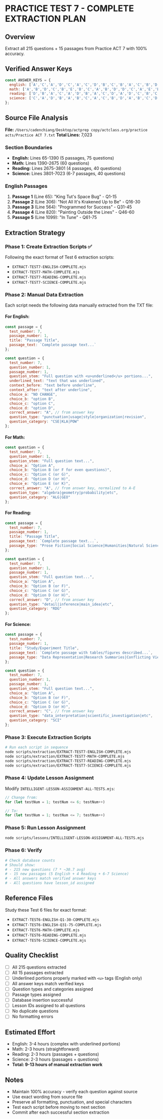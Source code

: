 # PRACTICE TEST 7 - COMPLETE EXTRACTION PLAN

## Overview
Extract all 215 questions + 15 passages from Practice ACT 7 with 100% accuracy.

## Verified Answer Keys
```javascript
const ANSWER_KEYS = {
  english: ['A','C','A','D','C','A','C','D','B','C','B','A','C','B','D','A','C','D','D','B','B','A','B','B','C','C','C','A','C','C','A','D','D','D','B','C','C','C','C','C','C','A','D','D','B','B','B','B','B','A','B','A','A','D','C','C','B','A','A','A','C','D','B','B','A','A','D','D','A','B','B','A','D','A','D'],
  math: ['A','B','D','C','B','E','B','C','A','B','D','D','C','A','E','B','D','E','B','C','B','A','D','D','B','C','A','B','A','D','B','E','A','C','C','E','A','B','E','C','D','C','A','B','A','D','C','B','E','D','D','B','E','D','E','A','C','B','D','A'],
  reading: ['D','B','A','C','A','D','B','A','C','D','A','D','C','B','C','A','A','D','C','B','C','C','A','B','D','B','C','D','A','A','D','B','B','C','D','A','C','B','A','D'],
  science: ['C','A','D','B','A','B','C','A','C','B','D','A','B','C','D','C','B','D','C','A','B','D','A','C','C','B','A','D','C','A','D','C','A','B','D','B','C','A','B','D']
};
```

## Source File Analysis
**File:** `/Users/cadenchiang/Desktop/actprep copy/actclass.org/practice acts/Practice ACT 7.txt`
**Total Lines:** 7,023

### Section Boundaries
- **English:** Lines 65-1390 (5 passages, 75 questions)
- **Math:** Lines 1390-2675 (60 questions)
- **Reading:** Lines 2675-3801 (4 passages, 40 questions)
- **Science:** Lines 3801-7023 (6-7 passages, 40 questions)

### English Passages
1. **Passage 1** (Line 65): "King Tut's Space Bug" - Q1-15
2. **Passage 2** (Line 306): "Not All It's Krakened Up to Be" - Q16-30
3. **Passage 3** (Line 564): "Programmed for Success" - Q31-45
4. **Passage 4** (Line 820): "Painting Outside the Lines" - Q46-60
5. **Passage 5** (Line 1099): "In Tune" - Q61-75

## Extraction Strategy

### Phase 1: Create Extraction Scripts ✅
Following the exact format of Test 6 extraction scripts:
- `EXTRACT-TEST7-ENGLISH-COMPLETE.mjs`
- `EXTRACT-TEST7-MATH-COMPLETE.mjs`
- `EXTRACT-TEST7-READING-COMPLETE.mjs`
- `EXTRACT-TEST7-SCIENCE-COMPLETE.mjs`

### Phase 2: Manual Data Extraction
Each script needs the following data manually extracted from the TXT file:

#### For English:
```javascript
const passage = {
  test_number: 7,
  passage_number: 1,
  title: "Passage Title",
  passage_text: `Complete passage text...`
};

const question = {
  test_number: 7,
  question_number: 1,
  passage_number: 1,
  question_stem: "Full question with <u>underlined</u> portions...",
  underlined_text: "text that was underlined",
  context_before: "text before underline",
  context_after: "text after underline",
  choice_a: "NO CHANGE",
  choice_b: "option B",
  choice_c: "option C",
  choice_d: "option D",
  correct_answer: "A", // from answer key
  question_type: "punctuation|usage|style|organization|revision",
  question_category: "CSE|KLA|POW"
};
```

#### For Math:
```javascript
const question = {
  test_number: 7,
  question_number: 1,
  question_stem: "Full question text...",
  choice_a: "Option A",
  choice_b: "Option B (or F for even questions)",
  choice_c: "Option C (or G)",
  choice_d: "Option D (or H)",
  choice_e: "Option E (or K)",
  correct_answer: "A", // from answer key, normalized to A-E
  question_type: "algebra|geometry|probability|etc",
  question_category: "ALG|GEO"
};
```

#### For Reading:
```javascript
const passage = {
  test_number: 7,
  passage_number: 1,
  title: "Passage Title",
  passage_text: `Complete passage text...`,
  passage_type: "Prose Fiction|Social Science|Humanities|Natural Science"
};

const question = {
  test_number: 7,
  question_number: 1,
  passage_number: 1,
  question_stem: "Full question text...",
  choice_a: "Option A",
  choice_b: "Option B (or F)",
  choice_c: "Option C (or G)",
  choice_d: "Option D (or H)",
  correct_answer: "D", // from answer key
  question_type: "detail|inference|main_idea|etc",
  question_category: "RDG"
};
```

#### For Science:
```javascript
const passage = {
  test_number: 7,
  passage_number: 1,
  title: "Study/Experiment Title",
  passage_text: `Complete passage with tables/figures described...`,
  passage_type: "Data Representation|Research Summaries|Conflicting Viewpoints"
};

const question = {
  test_number: 7,
  question_number: 1,
  passage_number: 1,
  question_stem: "Full question text...",
  choice_a: "Option A",
  choice_b: "Option B (or F)",
  choice_c: "Option C (or G)",
  choice_d: "Option D (or H)",
  correct_answer: "C", // from answer key
  question_type: "data_interpretation|scientific_investigation|etc",
  question_category: "SCI"
};
```

### Phase 3: Execute Extraction Scripts
```bash
# Run each script in sequence
node scripts/extraction/EXTRACT-TEST7-ENGLISH-COMPLETE.mjs
node scripts/extraction/EXTRACT-TEST7-MATH-COMPLETE.mjs
node scripts/extraction/EXTRACT-TEST7-READING-COMPLETE.mjs
node scripts/extraction/EXTRACT-TEST7-SCIENCE-COMPLETE.mjs
```

### Phase 4: Update Lesson Assignment
Modify `INTELLIGENT-LESSON-ASSIGNMENT-ALL-TESTS.mjs`:
```javascript
// Change from:
for (let testNum = 1; testNum <= 6; testNum++)

// To:
for (let testNum = 1; testNum <= 7; testNum++)
```

### Phase 5: Run Lesson Assignment
```bash
node scripts/lessons/INTELLIGENT-LESSON-ASSIGNMENT-ALL-TESTS.mjs
```

### Phase 6: Verify
```bash
# Check database counts
# Should show:
# - 215 new questions (7 * ~30.7 avg)
# - 15 new passages (5 English + 4 Reading + 6-7 Science)
# - All answers match verified answer keys
# - All questions have lesson_id assigned
```

## Reference Files
Study these Test 6 files for exact format:
- `EXTRACT-TEST6-ENGLISH-Q1-30-COMPLETE.mjs`
- `EXTRACT-TEST6-ENGLISH-Q31-75-COMPLETE.mjs`
- `EXTRACT-TEST6-MATH-COMPLETE.mjs`
- `EXTRACT-TEST6-READING-COMPLETE.mjs`
- `EXTRACT-TEST6-SCIENCE-COMPLETE.mjs`

## Quality Checklist
- [ ] All 215 questions extracted
- [ ] All 15 passages extracted
- [ ] Underlined portions properly marked with `<u>` tags (English only)
- [ ] All answer keys match verified keys
- [ ] Question types and categories assigned
- [ ] Passage types assigned
- [ ] Database insertion successful
- [ ] Lesson IDs assigned to all questions
- [ ] No duplicate questions
- [ ] No formatting errors

## Estimated Effort
- English: 3-4 hours (complex with underlined portions)
- Math: 2-3 hours (straightforward)
- Reading: 2-3 hours (passages + questions)
- Science: 2-3 hours (passages + questions)
- **Total: 9-13 hours of manual extraction work**

## Notes
- Maintain 100% accuracy - verify each question against source
- Use exact wording from source file
- Preserve all formatting, punctuation, and special characters
- Test each script before moving to next section
- Commit after each successful section extraction
